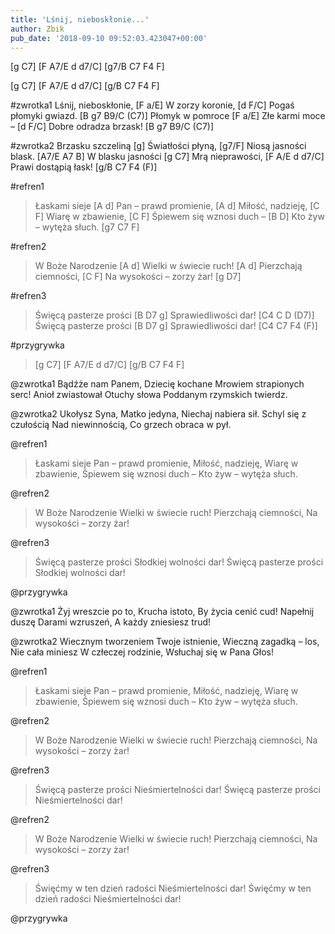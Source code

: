 ```yaml
---
title: 'Lśnij, nieboskłonie...'
author: Zbik
pub_date: '2018-09-10 09:52:03.423047+00:00'
---
```


[g C7]
[F A7/E d d7/C]
[g7/B C7 F4 F]

[g C7]
[F A7/E d d7/C]
[g/B C7 F4 F]

#zwrotka1
Lśnij, nieboskłonie, [F a/E]
W zorzy koronie, [d F/C]
Pogaś płomyki gwiazd. [B g7 B9/C (C7)]
Płomyk w pomroce [F a/E]
Złe karmi moce – [d F/C]
Dobre odradza brzask! [B g7 B9/C (C7)]

#zwrotka2
Brzasku szczeliną [g]
Światłości płyną, [g7/F]
Niosą jasności blask. [A7/E A7 B]
W blasku jasności [g C7]
Mrą nieprawości, [F A/E d d7/C]
Prawi dostąpią łask! [g/B C7 F4 (F)]

#refren1
>Łaskami sieje [A d]
>Pan – prawd promienie, [A d]
>Miłość, nadzieję, [C F]
>Wiarę w zbawienie, [C F]
>Śpiewem się wznosi duch – [B D]
>Kto żyw – wytęża słuch. [g7 C7 F]

#refren2
>W Boże Narodzenie [A d]
>Wielki w świecie ruch! [A d]
>Pierzchają ciemności, [C F]
>Na wysokości – zorzy żar! [g D7]

#refren3
>Święcą pasterze prości [B D7 g]
>Sprawiedliwości dar! [C4 C D (D7)]
>Święcą pasterze prości [B D7 g]
>Sprawiedliwości dar! [C4 C7 F4 (F)]

#przygrywka
> [g C7]
> [F A7/E d d7/C]
> [g/B C7 F4 F]

@zwrotka1
Bądźże nam Panem,
Dziecię kochane
Mrowiem strapionych serc!
Anioł zwiastował
Otuchy słowa
Poddanym rzymskich twierdz.

@zwrotka2
Ukołysz Syna,
Matko jedyna,
Niechaj nabiera sił.
Schyl się z czułością
Nad niewinnością,
Co grzech obraca w pył.

@refren1
>Łaskami sieje
>Pan – prawd promienie,
>Miłość, nadzieję,
>Wiarę w zbawienie,
>Śpiewem się wznosi duch –
>Kto żyw – wytęża słuch.

@refren2
>W Boże Narodzenie
>Wielki w świecie ruch!
>Pierzchają ciemności,
>Na wysokości – zorzy żar!

@refren3
>Święcą pasterze prości
>Słodkiej wolności dar!
>Święcą pasterze prości
>Słodkiej wolności dar!

@przygrywka
> 
> 
> 

@zwrotka1
Żyj wreszcie po to,
Krucha istoto,
By życia cenić cud!
Napełnij duszę
Darami wzruszeń,
A każdy zniesiesz trud!

@zwrotka2
Wiecznym tworzeniem
Twoje istnienie,
Wieczną zagadką – los,
Nie cała miniesz
W człeczej rodzinie,
Wsłuchaj się w Pana Głos!

@refren1
>Łaskami sieje
>Pan – prawd promienie,
>Miłość, nadzieję,
>Wiarę w zbawienie,
>Śpiewem się wznosi duch –
>Kto żyw – wytęża słuch.

@refren2
>W Boże Narodzenie
>Wielki w świecie ruch!
>Pierzchają ciemności,
>Na wysokości – zorzy żar!

@refren3
>Święcą pasterze prości
>Nieśmiertelności dar!
>Święcą pasterze prości
>Nieśmiertelności dar!

@refren2
>W Boże Narodzenie
>Wielki w świecie ruch!
>Pierzchają ciemności,
>Na wysokości – zorzy żar!

@refren3
>Święćmy w ten dzień radości
>Nieśmiertelności dar!
>Święćmy w ten dzień radości
>Nieśmiertelności dar!

@przygrywka
> 
> 
>